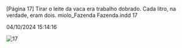 [Página 17]
Tirar o leite da vaca era trabalho dobrado.
Cada litro, na verdade, eram dois.
miolo_Fazenda Fazenda.indd 17


04/10/2024 15:14:16

![17](./img/page_17-01.jpg)
